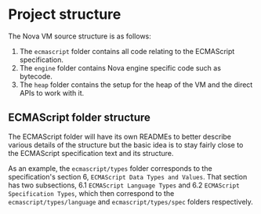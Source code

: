 # Project structure

The Nova VM source structure is as follows:

1. The `ecmascript` folder contains all code relating to the ECMAScript
   specification.
1. The `engine` folder contains Nova engine specific code such as bytecode.
1. The `heap` folder contains the setup for the heap of the VM and the direct
   APIs to work with it.

## ECMAScript folder structure

The ECMAScript folder will have its own READMEs to better describe various
details of the structure but the basic idea is to stay fairly close to the
ECMAScript specification text and its structure.

As an example, the `ecmascript/types` folder corresponds to the specification's
section 6, `ECMAScript Data Types and Values`. That section has two subsections,
6.1 `ECMAScript Language Types` and 6.2 `ECMAScript Specification Types`, which
then correspond to the `ecmascript/types/language` and `ecmascript/types/spec`
folders respectively.
